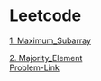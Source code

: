 # Leetcode

 [1. Maximum_Subarray](https://github.com/ashishpdeshpande/Leetcode/tree/main/cpp%20/Maximum%20Subarray%20)
 
 [2. Majority_Element](https://github.com/ashishpdeshpande/Leetcode/tree/main/cpp%20/Majority%20Element%20)                      
 [Problem-Link](https://leetcode.com/problems/majority-element/description/)
